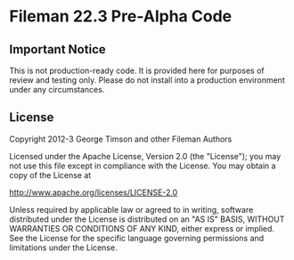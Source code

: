 Fileman 22.3 Pre-Alpha Code
====================

## Important Notice
This is not production-ready code. It is provided here for purposes of review and testing only. Please do not install into a production environment under any circumstances.

## License
Copyright 2012-3 George Timson and other Fileman Authors

Licensed under the Apache License, Version 2.0 (the "License");
you may not use this file except in compliance with the License.
You may obtain a copy of the License at

   http://www.apache.org/licenses/LICENSE-2.0

Unless required by applicable law or agreed to in writing, software
distributed under the License is distributed on an "AS IS" BASIS,
WITHOUT WARRANTIES OR CONDITIONS OF ANY KIND, either express or implied.
See the License for the specific language governing permissions and
limitations under the License.

